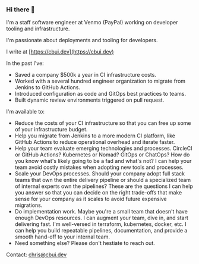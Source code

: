 ### Hi there 👋

I'm a staff software engineer at Venmo (PayPal) working on developer tooling and infrastructure.

I'm passionate about deployments and tooling for developers.

I write at [https://cbui.dev](https://cbui.dev)

In the past I've:

- Saved a company $500k a year in CI infrastructure costs.
- Worked with a several hundred engineer organization to migrate from Jenkins to GitHub Actions.
- Introduced configuration as code and GitOps best practices to teams.
- Built dynamic review environments triggered on pull request.

I'm available to:

- Reduce the costs of your CI infrastructure so that you can free up some of your infrastructure budget.
- Help you migrate from Jenkins to a more modern CI platform, like GitHub Actions to reduce operational overhead and iterate faster.
- Help your team evaluate emerging technologies and processes. CircleCI or GitHub Actions? Kubernetes or Nomad? GitOps or ChatOps? How do you know what's likely going to be a fad and what's not? I can help your team avoid costly mistakes when adopting new tools and processes.
- Scale your DevOps processes. Should your company adopt full stack teams that own the entire delivery pipeline or should a specialized team of internal experts own the pipelines? These are the questions I can help you answer so that you can decide on the right trade-offs that make sense for your company as it scales to avoid future expensive migrations.
- Do implementation work. Maybe you're a small team that doesn't have enough DevOps resources. I can augment your team, dive in, and start delivering fast. I'm well-versed in terraform, kubernetes, docker, etc. I can help you build repeatable pipelines, documentation, and provide a smooth hand-off to your internal team.
- Need something else? Please don't hestiate to reach out.

Contact: chris@cbui.dev

<!--
**cbui/cbui** is a ✨ _special_ ✨ repository because its `README.md` (this file) appears on your GitHub profile.

Here are some ideas to get you started:

- 🔭 I’m currently working on ...
- 🌱 I’m currently learning ...
- 👯 I’m looking to collaborate on ...
- 🤔 I’m looking for help with ...
- 💬 Ask me about ...
- 📫 How to reach me: ...
- 😄 Pronouns: ...
- ⚡ Fun fact: ...
-->
